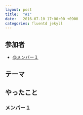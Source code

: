 ```yaml
---
layout: post
title:  "#1"
date:   2016-07-10 17:00:00 +0900
categories: fluentd jekyll
---
```


## 参加者
- [@メンバー１](https://twitter.com/メンバー１)

## テーマ

## やったこと

### メンバー１
